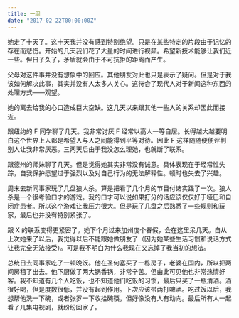 ```yaml
---
title: 一周
date: "2017-02-22T00:00:00Z"
---
```


她走了十天了。这十天我并没有感到特别绝望。只是在某些特定的片段由于记忆的存在而悲伤。开始的几天我们花了大量的时间进行视频。希望新技术能够让我们近一些。但日子久了，矛盾就会由于不可抗拒的距离而产生。

父母对这件事并没有想象中的回应。其他朋友对此也只是表示了疑问。但是对于我该如何解决此事，其实并没有人太多人关心。这符合了现代人对于新闻这种东西的处理方式——观望。

她的离去给我的心口造成巨大空缺。这几天以来跟其他一些人的关系却因此而接近。

跟纽约的 F 同学聊了几天。我非常讨厌 F 经常以高人一等自居。长得越大越要明白这个世界上人都是希望人与人之间能得到平等对待。因此 F 这样随随便便评判别人让我非常厌恶。三两天后由于我没怎么理她，也就断了联系。

跟德州的师妹聊了几天。但是觉得她其实非常没有诚意。具体表现在于经常性失踪，自我保护愿望过于强烈以及对自己行为的无法解释性。顿时也失去了兴趣。

周末去新同事家玩了几盘狼人杀。算是把看了几个月的节目付诸实践了一次。狼人杀是一个很考验口才的游戏。我的口才可以说如果打分的话应该仅仅好于哑巴和自闭症患者。所以这个游戏让我压力很大。但是玩了几盘之后熟悉了一些规则和玩家，最后也并没有特别紧张了。

跟 X 的联系变得更紧密了。她下个月过来加州度个春假，会在这里呆几天。自从上次她来了以后，我觉得以后不能跟她做朋友了（因为她某些生活习惯和说话方式让我完全无法接受）。可是我不明白为什么我现在又忘掉了我当初的想法。

总统日去同事家吃了一顿晚饭。他在圣何塞买了一栋房子，老婆在国内，所以把两间房租了出去。他下厨做了两大锅香锅，非常辛苦。但由此可见他也非常热情好客。我不知道有几个人吃饭，也不知道他们吃饭的习惯，最后只买了一瓶清酒。酒很好喝，但是度数很低，并没有起到作用。下次应该带两打啤酒。吃过饭以后，我想帮他洗一下碗，或者张罗一下收拾碗筷，但好像没有人有动向。最后所有人一起看了几集电视剧，就纷纷回家了。

